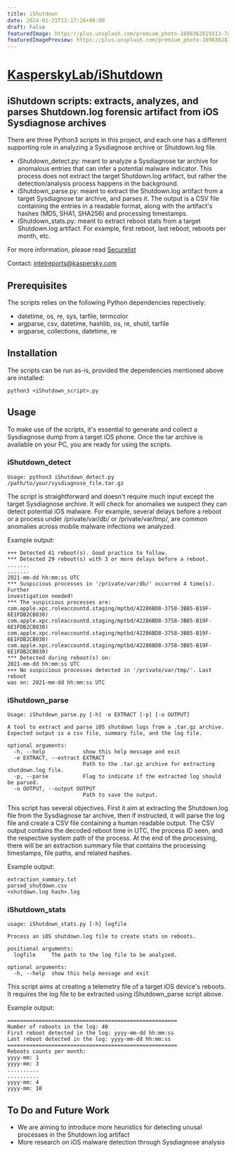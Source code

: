 ```yaml
---
title: iShutdown
date: 2024-01-21T12:17:26+08:00
draft: False
featuredImage: https://plus.unsplash.com/premium_photo-1698362819313-7d3c58f1592e?ixid=M3w0NjAwMjJ8MHwxfHJhbmRvbXx8fHx8fHx8fDE3MDU4MTA1Mzl8&ixlib=rb-4.0.3
featuredImagePreview: https://plus.unsplash.com/premium_photo-1698362819313-7d3c58f1592e?ixid=M3w0NjAwMjJ8MHwxfHJhbmRvbXx8fHx8fHx8fDE3MDU4MTA1Mzl8&ixlib=rb-4.0.3
---
```


# [KasperskyLab/iShutdown](https://github.com/KasperskyLab/iShutdown)

## iShutdown scripts: extracts, analyzes, and parses Shutdown.log forensic artifact from iOS Sysdiagnose archives

There are three Python3 scripts in this project, and each one has a different supporting role in analyzing a Sysdiagnose archive or Shutdown.log file. 
- iShutdown_detect.py: meant to analyze a Sysdiagnose tar archive for anomalous entries that can infer a potential malware indicator. This process does not extract the target Shutdown.log artifact, but rather the detection/analysis process happens in the background.
- iShutdown_parse.py: meant to extract the Shutdown.log artifact from a target Sysdiagnose tar archive, and parses it. The output is a CSV file containing the entries in a readable format, along with the artifact's hashes (MD5, SHA1, SHA256) and processing timestamps.
- iShutdown_stats.py: meant to extract reboot stats from a target Shutdown.log artifact. For example, first reboot, last reboot, reboots per month, etc.

For more information, please read [Securelist](https://securelist.com/)

Contact: [intelreports@kaspersky.com](mailto:intelreports@kaspersky.com)

## Prerequisites

The scripts relies on the following Python dependencies repectively:
- datetime, os, re, sys, tarfile, termcolor
- argparse, csv, datetime, hashlib, os, re, shutil, tarfile
- argparse, collections, datetime, re 

## Installation

The scripts can be run as-is, provided the dependencies mentioned above are installed:

```
python3 <iShutdown_script>.py 
```


## Usage

To make use of the scripts, it's essential to generate and collect a Sysdiagnose dump from a target iOS phone. Once the tar archive is available on your PC, you are ready for using the scripts.

### iShutdown_detect

```
Usage: python3 iShutdown_detect.py /path/to/your/sysdiagnose_file.tar.gz
```

The script is straightforward and doesn't require much input except the target Sysdiagnose archive. It will check for anomalies we suspect they can detect potential iOS malware. For example, several delays before a reboot or a process under /private/var/db/ or /private/var/tmp/, are common anomalies across mobile malware infections we analyzed.

Example output:

```
+++ Detected 41 reboot(s). Good practice to follow.
*** Detected 29 reboot(s) with 3 or more delays before a reboot.
.......
.......
2021-mm-dd hh:mm:ss UTC
*** Suspicious processes in '/private/var/db/' occurred 4 time(s). Further 
investigation needed!
*** The suspicious processes are:
com.apple.xpc.roleaccountd.staging/mptbd/42286BD8-3758-3B85-B19F-6E1FDB2CB030)
com.apple.xpc.roleaccountd.staging/mptbd/42286BD8-3758-3B85-B19F-6E1FDB2CB030)
com.apple.xpc.roleaccountd.staging/mptbd/42286BD8-3758-3B85-B19F-6E1FDB2CB030)
com.apple.xpc.roleaccountd.staging/mptbd/42286BD8-3758-3B85-B19F-6E1FDB2CB030)
*** Detected during reboot(s) on:
2021-mm-dd hh:mm:ss UTC
+++ No suspicious processes detected in '/private/var/tmp/'. Last reboot 
was on: 2021-mm-dd hh:mm:ss UTC
```


### iShutdown_parse

```
Usage: iShutdown_parse.py [-h] -e EXTRACT [-p] [-o OUTPUT]

A tool to extract and parse iOS shutdown logs from a .tar.gz archive. Expected output is a csv file, summary file, and the log file.

optional arguments:
  -h, --help            show this help message and exit
  -e EXTRACT, --extract EXTRACT
                        Path to the .tar.gz archive for extracting shutdown.log file.
  -p, --parse           Flag to indicate if the extracted log should be parsed.
  -o OUTPUT, --output OUTPUT
                        Path to save the output.
```

This script has several objectives. First it aim at extracting the Shutdown.log file from the Sysdiagnose tar archive, then if instructed, it will parse the log file and create a CSV file containing a human readable output. The CSV output contains the decoded reboot time in UTC, the process ID seen, and the respective system path of the process. At the end of the processing, there will be an extraction summary file that contains the processing timestamps, file paths, and related hashes. 

Example output:

```
extraction_summary.txt
parsed_shutdown.csv
<shutdown.log hash>.log
```


### iShutdown_stats


```
usage: iShutdown_stats.py [-h] logfile

Process an iOS shutdown.log file to create stats on reboots.

positional arguments:
  logfile     The path to the log file to be analyzed.

optional arguments:
  -h, --help  show this help message and exit
```

This script aims at creating a telemetry file of a target iOS device's reboots. It requires the log file to be extracted using iShutdown_parse script above.

Example output:

```
======================================================
Number of reboots in the log: 40
First reboot detected in the log: yyyy-mm-dd hh:mm:ss
Last reboot detected in the log: yyyy-mm-dd hh:mm:ss
======================================================
Reboots counts per month:
yyyy-mm: 1
yyyy-mm: 3
..........
..........
yyyy-mm: 4
yyyy-mm: 10
```

## To Do and Future Work

* We are aiming to introduce more heuristics for detecting unusal processes in the Shutdown.log artifact
* More research on iOS malware detection through Sysdiagnose analysis
